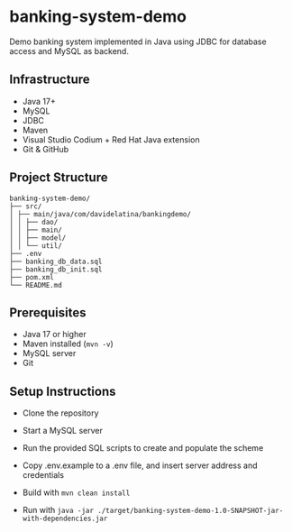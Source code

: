 # banking-system-demo
Demo banking system implemented in Java using JDBC for database access and MySQL as backend.

## Infrastructure

- Java 17+
- MySQL
- JDBC
- Maven
- Visual Studio Codium + Red Hat Java extension
- Git & GitHub

## Project Structure
```
banking-system-demo/
├── src/
│ ├── main/java/com/davidelatina/bankingdemo/
│ │ ├── dao/
│ │ ├── main/
│ │ ├── model/
│ │ └── util/
├── .env
├── banking_db_data.sql
├── banking_db_init.sql
├── pom.xml
└── README.md
```
## Prerequisites

- Java 17 or higher
- Maven installed (`mvn -v`)
- MySQL server
- Git

## Setup Instructions

- Clone the repository

- Start a MySQL server

- Run the provided SQL scripts to create and populate the scheme

- Copy .env.example to a .env file, and insert server address and credentials

- Build with ```mvn clean install```

- Run with ```java -jar ./target/banking-system-demo-1.0-SNAPSHOT-jar-with-dependencies.jar```